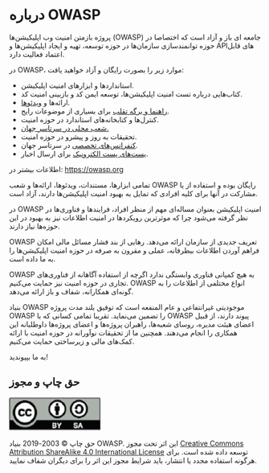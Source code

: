 # درباره OWASP

پروژه بازمتن امنیت وب اپلیکیشن‌ها (OWASP)  جامعه ای باز و آزاد است که اختصاصا در حوزه توانمندسازی سازمان‌ها در حوزه توسعه، تهیه و ایجاد اپلیکیشن‌ها و APIهای قابل اعتماد فعالیت دارد.
 
 در OWASP، موارد زیر را بصورت رایگان و آزاد خواهید یافت:

* استانداردها و ابزارهای امنیت اپلیکیشن.
* کتاب‌هایی درباره تست امنیت اپلیکیشن‌ها، توسعه ایمن کد و بازبینی امنیت کد.
* ارائه‌ها و [ویدئوها][1].
* [راهنما و برگه تقلب][2] برای بسیاری از موضوعات رایج.
* کنترل‌ها و کتابخانه‌های استاندارد در حوزه امنیت.
* [شعب محلی در سرتاسر جهان.][3]
* تحقیقات به روز و پیشرو در حوزه امنیت.
* [کنفرانس‌های تخصصی][4] در سرتاسر جهان.
* [یست‌های پست الکترونیک][5] برای ارسال اخبار.

اطلاعات بیشتر در: https://owasp.org

تمامی ابزارها، مستندات، ویدئوها، ارائه‌ها و شعب OWASP رایگان بوده و استفاده از یا مشارکت در آنها برای کلیه افرادی که تمایل به بهبود امنیت اپلیکیشن‌ها دارند، آزاد است.

در OWASP امنیت اپلیکیشن بعنوان مساله‌ای مهم از منظر افراد، فرایندها و فناوری‌ها در نظر گرفته می‌شود چرا که موثرترین رویکردها در امنیت اطلاعات نیز به بهبود در این حوزه‌ها نیاز دارند.

OWASP تعریف جدیدی از سازمان ارائه می‌دهد. رهایی از بند فشار مسائل مالی امکان فراهم آوردن اطلاعات بیطرفانه، عملی و مقرون به صرفه در حوزه امنیت اپلیکیشن‌ها را به ما داده است.

OWASP به هیچ کمپانی فناوری وابستگی ندارد اگرچه از استفاده آگاهانه از فناوری‌های تجاری در حوزه امنیت نیز حمایت می‌کنیم. OWASP انواع مختلفی از اطلاعات را به گونه‌ای همکارانه، شفاف و باز ارائه می‌دهد.

بنیاد OWASP موجودیتی غیرانتفاعی و عام المنفعه است که توفیق بلند مدت پروژه OWASP را تضمین می‌نماید. تقریبا تمامی کسانی که با OWASP پیوند دارند، از قبیل اعضای هیئت مدیره، روسای شعبه‌ها، راهبران پروژه‌ها و اعضای پروژه‌ها داوطلبانه این همکاری را انجام می‌دهند. همچنین ما از تحقیقات نوآورانه در حوزه امنیت با ارائه کمک‌های مالی و زیرساختی حمایت می‌کنیم.

به ما بپیوندید!

## حق چاپ و مجوز

![license](images/license.png)

حق چاپ © 2003-2019 بنیاد OWASP. این اثر تحت مجوز [Creative Commons Attribution ShareAlike 4.0 International License][7] توسعه داده شده است. برای هرگونه استفاده مجدد یا انتشار، باید شرایط مجوز این اثر را برای دیگران شفاف نمایید.

[1]: https://www.youtube.com/user/OWASPGLOBAL
[2]: https://owasp.org/index.php/OWASP_Cheat_Sheet_Series
[3]: https://owasp.org/index.php/OWASP_Chapter
[4]: https://owasp.org/index.php/Category:OWASP_AppSec_Conference
[5]: https://lists.owasp.org/mailman/listinfo
[6]: https://www.owasp.org
[7]: http://creativecommons.org/licenses/by-sa/4.0/
